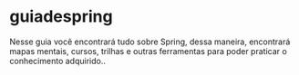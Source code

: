# guiadespring
Nesse guia você encontrará tudo sobre Spring, dessa maneira, encontrará mapas mentais, cursos, trilhas e outras ferramentas para poder praticar o conhecimento adquirido..
